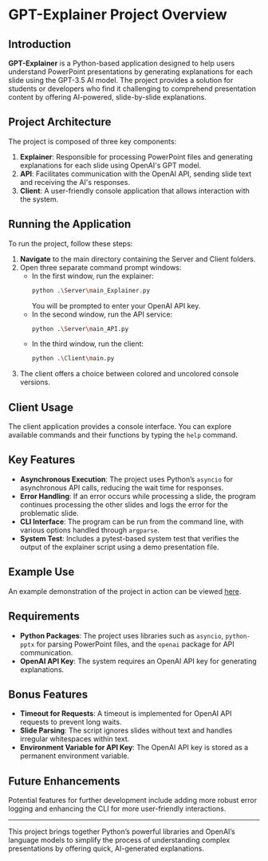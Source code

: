 # GPT-Explainer Project Overview

## Introduction
**GPT-Explainer** is a Python-based application designed to help users understand PowerPoint presentations by generating explanations for each slide using the GPT-3.5 AI model. The project provides a solution for students or developers who find it challenging to comprehend presentation content by offering AI-powered, slide-by-slide explanations.

## Project Architecture
The project is composed of three key components:
1. **Explainer**: Responsible for processing PowerPoint files and generating explanations for each slide using OpenAI's GPT model.
2. **API**: Facilitates communication with the OpenAI API, sending slide text and receiving the AI's responses.
3. **Client**: A user-friendly console application that allows interaction with the system.

## Running the Application
To run the project, follow these steps:
1. **Navigate** to the main directory containing the Server and Client folders.
2. Open three separate command prompt windows:
   - In the first window, run the explainer:
     ```bash
     python .\Server\main_Explainer.py
     ```
     You will be prompted to enter your OpenAI API key.
   - In the second window, run the API service:
     ```bash
     python .\Server\main_API.py
     ```
   - In the third window, run the client:
     ```bash
     python .\Client\main.py
     ```
3. The client offers a choice between colored and uncolored console versions.

## Client Usage
The client application provides a console interface. You can explore available commands and their functions by typing the `help` command.

## Key Features
- **Asynchronous Execution**: The project uses Python’s `asyncio` for asynchronous API calls, reducing the wait time for responses.
- **Error Handling**: If an error occurs while processing a slide, the program continues processing the other slides and logs the error for the problematic slide.
- **CLI Interface**: The program can be run from the command line, with various options handled through `argparse`.
- **System Test**: Includes a pytest-based system test that verifies the output of the explainer script using a demo presentation file.

## Example Use
An example demonstration of the project in action can be viewed [here](https://www.youtube.com/watch?v=G-un4N4wH3o).

## Requirements
- **Python Packages**: The project uses libraries such as `asyncio`, `python-pptx` for parsing PowerPoint files, and the `openai` package for API communication.
- **OpenAI API Key**: The system requires an OpenAI API key for generating explanations.

## Bonus Features
- **Timeout for Requests**: A timeout is implemented for OpenAI API requests to prevent long waits.
- **Slide Parsing**: The script ignores slides without text and handles irregular whitespaces within text.
- **Environment Variable for API Key**: The OpenAI API key is stored as a permanent environment variable.

## Future Enhancements
Potential features for further development include adding more robust error logging and enhancing the CLI for more user-friendly interactions.

---

This project brings together Python’s powerful libraries and OpenAI’s language models to simplify the process of understanding complex presentations by offering quick, AI-generated explanations.

